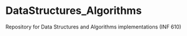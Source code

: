 # DataStructures_Algorithms
Repository for Data Structures and Algorithms implementations (INF 610) 
